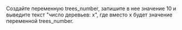 Создайте переменную trees_number, запишите в нее значение 10 и выведите текст "число деревьев: x", где вместо x будет значение переменной trees_number.
